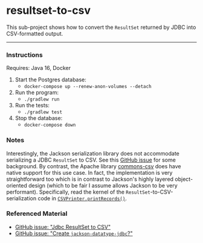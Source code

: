 # resultset-to-csv

This sub-project shows how to convert the `ResultSet` returned by JDBC into CSV-formatted output.

---

### Instructions

Requires: Java 16, Docker

1. Start the Postgres database:
   * `docker-compose up --renew-anon-volumes --detach`
1. Run the program:
   * `./gradlew run`
1. Run the tests:
   * `./gradlew test`
1. Stop the database:
   * `docker-compose down`


### Notes

Interestingly, the Jackson serialization library does not accommodate serializing a JDBC `ResultSet` to CSV. See this
[GitHub issue](https://github.com/FasterXML/jackson-dataformat-csv/issues/154) for some background. By contrast, the
Apache library [commons-csv](https://github.com/apache/commons-csv) does have native support for this use case. In fact,
the implementation is very straightforward too which is in contrast to Jackson's highly layered object-oriented design
(which to be fair I assume allows Jackson to be very performant). Specifically, read the kernel of the `ResultSet`-to-CSV-serialization
code in [`CSVPrinter.printRecords()`](https://github.com/apache/commons-csv/blob/0aa7954bfab5c68e47742d342acf23fefc268269/src/main/java/org/apache/commons/csv/CSVPrinter.java#L380).  


### Referenced Material

* [GitHub issue: "Jdbc ResultSet to CSV"](https://github.com/FasterXML/jackson-dataformat-csv/issues/154)
* [GitHub issue: "Create `jackson-datatype-jdbc`?"](https://github.com/FasterXML/jackson-future-ideas/issues/2)
